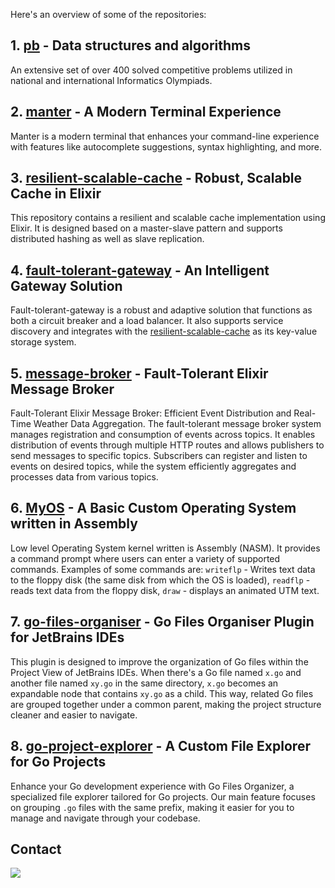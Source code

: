 

Here's an overview of some of the repositories:

## 1. [pb](https://github.com/iondodon/pb/tree/master/problems) - Data structures and algorithms

An extensive set of over 400 solved competitive problems utilized in national and international Informatics Olympiads.

## 2. [manter](https://github.com/iondodon/manter) - A Modern Terminal Experience

Manter is a modern terminal that enhances your command-line experience with features like autocomplete suggestions, syntax highlighting, and more.

## 3. [resilient-scalable-cache](https://github.com/iondodon/resilient-scalable-cache) - Robust, Scalable Cache in Elixir

This repository contains a resilient and scalable cache implementation using Elixir. It is designed based on a master-slave pattern and supports distributed hashing as well as slave replication.

## 4. [fault-tolerant-gateway](https://github.com/iondodon/fault-tolerant-gateway) - An Intelligent Gateway Solution

Fault-tolerant-gateway is a robust and adaptive solution that functions as both a circuit breaker and a load balancer. It also supports service discovery and integrates with the [resilient-scalable-cache](https://github.com/iondodon/resilient-scalable-cache) as its key-value storage system.

## 5. [message-broker](https://github.com/iondodon/message-broker) - Fault-Tolerant Elixir Message Broker

Fault-Tolerant Elixir Message Broker: Efficient Event Distribution and Real-Time Weather Data Aggregation. The fault-tolerant message broker system manages registration and consumption of events across topics. It enables distribution of events through multiple HTTP routes and allows publishers to send messages to specific topics. Subscribers can register and listen to events on desired topics, while the system efficiently aggregates and processes data from various topics.

## 6. [MyOS](https://github.com/iondodon/MyOS) - A Basic Custom Operating System written in Assembly

Low level Operating System kernel written is Assembly (NASM). It provides a command prompt where users can enter a variety of supported commands. Examples of some commands are: `writeflp` - Writes text data to the floppy disk (the same disk from which the OS is loaded), `readflp` -  reads text data from the floppy disk, `draw` - displays an animated UTM text.

## 7. [go-files-organiser](https://github.com/iondodon/go-files-organiser) - Go Files Organiser Plugin for JetBrains IDEs

This plugin is designed to improve the organization of Go files within the Project View of JetBrains IDEs. When there's a Go file named `x.go` and another file named `xy.go` in the same directory, `x.go` becomes an expandable node that contains `xy.go` as a child. This way, related Go files are grouped together under a common parent, making the project structure cleaner and easier to navigate.

## 8. [go-project-explorer](https://github.com/iondodon/go-project-explorer) - A Custom File Explorer for Go Projects

Enhance your Go development experience with Go Files Organizer, a specialized file explorer tailored for Go projects. Our main feature focuses on grouping `.go` files with the same prefix, making it easier for you to manage and navigate through your codebase.

## Contact

[![](https://img.shields.io/badge/linkedin-%230077B5.svg?style=for-the-badge&logo=linkedin)](https://www.linkedin.com/in/iondodon/)
